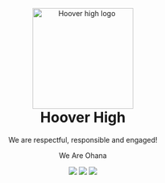 <p align="center" style="margin-bottom: 0px !important;">
  <img width="200" src="https://cdn.hooverhigh.ml/images/hooverhightornado.png" alt="Hoover high logo" align="center">
</p>
<h1 align="center" style="margin-top: 0px;">Hoover High</h1>
<p align="center">We are respectful, responsible and engaged!</p>
<p align="center">We Are Ohana</p>
<p align="center" style="margin-bottom: 0px !important;">
  <a href="https://hooverhs.org" alt="HooverHighWebsite">
    <img src="https://link.hooverhigh.ml/ghhhw" /></a>
  <a href="https://thetornadotimes.net/" alt="Tornado Times Website">
    <img src="https://link.hooverhigh.ml/ghttbtn" /></a>
  <a href="https://link.hooverhigh/hhinsta" alt="Instagram">
    <img src="https://link.hooverhigh.ml/ghhhi" /></a>
</p>
<!--<div align="center">
  <h2 align="left" style="margin-top: 0px;">Projects:</h2>
</div>-->
<!--<p align="center" style="margin-bottom: 0px !important;">
  <a href="https://github.com/HooverHigh/QuestAppLauncher">
    <img src="media/buttons/mb-rn.png" alt="QuestAppLauncher" align="center">
  </a>
</p>-->

<!---------------------------------------------------------------------------->

[Button Hover]: https://img.shields.io/badge/Hover_Over_Me!-37a779?style=for-the-badge
[Button Click]: https://img.shields.io/badge/Click_Me!-37a779?style=for-the-badge
[Button Icon]: https://img.shields.io/badge/Installation-EF2D5E?style=for-the-badge&logoColor=white&logo=DocuSign

[Link]: # 'Link with example title.'

<!--[![Button Icon]][Link]-->
